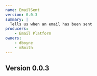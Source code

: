 ```yaml
---
name: EmailSent
version: 0.0.3
summary: |
  Tells us when an email has been sent
producers:
    - Email Platform
owners:
    - dboyne
    - mSmith
---
```


## Version 0.0.3

<Schema />
